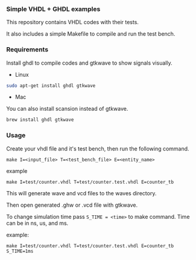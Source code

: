 ### Simple VHDL + GHDL examples

This repository contains VHDL codes with their tests.

It also includes a simple Makefile to compile and run the test bench.

### Requirements

Install ghdl to compile codes and gtkwave to show signals visually.

- Linux

```bash
sudo apt-get install ghdl gtkwave
```

- Mac

You can also install scansion instead of gtkwave.

```zsh
brew install ghdl gtkwave
```

### Usage

Create your vhdl file and it's test bench, then run the following command.

```
make I=<input_file> T=<test_bench_file> E=<entity_name>
```

example

```
make I=test/counter.vhdl T=test/counter.test.vhdl E=counter_tb
```

This will generate wave and vcd files to the waves directory.

Then open generated .ghw or .vcd file with gtkwave.

To change simulation time pass `S_TIME = <time>` to make command. Time can be in ns, us, and ms.

example:

```
make I=test/counter.vhdl T=test/counter.test.vhdl E=counter_tb S_TIME=1ms
```
